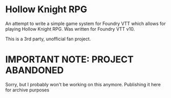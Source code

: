 # Hollow Knight RPG

An attempt to write a simple game system for Foundry VTT which allows for playing Hollow Knight RPG. Was written for Foundry VTT v10.

This is a 3rd party, unofficial fan project.

# IMPORTANT NOTE: PROJECT ABANDONED

Sorry, but I probably won't be working on this anymore. Publishing it here for archive purposes
